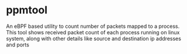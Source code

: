 # ppmtool
An eBPF based utility to count number of packets mapped to a process. This tool shows received packet count of each process running on linux system, along with other details like source and destination ip addresses and ports
